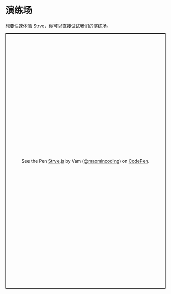 # 演练场

想要快速体验 Strve，你可以直接试试我们的演练场。

<p class="codepen" data-height="800" data-theme-id="1"  data-border="#c6715b" data-default-tab="html,js,css,result" data-slug-hash="BaOKqVE" data-preview="true" data-editable="true" data-user="maomincoding" style="height: 800px; box-sizing: border-box; display: flex; align-items: center; justify-content: center; border: 2px solid; margin: 1em 0; padding: 1em;">
  <span>See the Pen <a href="https://codepen.io/maomincoding/pen/BaOKqVE">
  Strve.js</a> by Vam (<a href="https://codepen.io/maomincoding">@maomincoding</a>)
  on <a href="https://codepen.io">CodePen</a>.</span>
</p>
<component :is="'script'" async src="https://cpwebassets.codepen.io/assets/embed/ei.js"></component>
